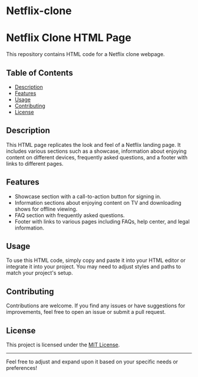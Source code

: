 # Netflix-clone


# Netflix Clone HTML Page

This repository contains HTML code for a Netflix clone webpage.

## Table of Contents
- [Description](#description)
- [Features](#features)
- [Usage](#usage)
- [Contributing](#contributing)
- [License](#license)

## Description
This HTML page replicates the look and feel of a Netflix landing page. It includes various sections such as a showcase, information about enjoying content on different devices, frequently asked questions, and a footer with links to different pages.

## Features
- Showcase section with a call-to-action button for signing in.
- Information sections about enjoying content on TV and downloading shows for offline viewing.
- FAQ section with frequently asked questions.
- Footer with links to various pages including FAQs, help center, and legal information.

## Usage
To use this HTML code, simply copy and paste it into your HTML editor or integrate it into your project. You may need to adjust styles and paths to match your project's setup.

## Contributing
Contributions are welcome. If you find any issues or have suggestions for improvements, feel free to open an issue or submit a pull request.

## License
This project is licensed under the [MIT License](LICENSE).

---

Feel free to adjust and expand upon it based on your specific needs or preferences!